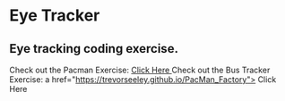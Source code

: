 # Eye Tracker

## Eye tracking coding exercise.


Check out the Pacman Exercise: <a href="https://trevorseeley.github.io/PacMan_Factory"> Click Here </a>
Check out the Bus Tracker Exercise: a href="https://trevorseeley.github.io/PacMan_Factory"> Click Here </a>
